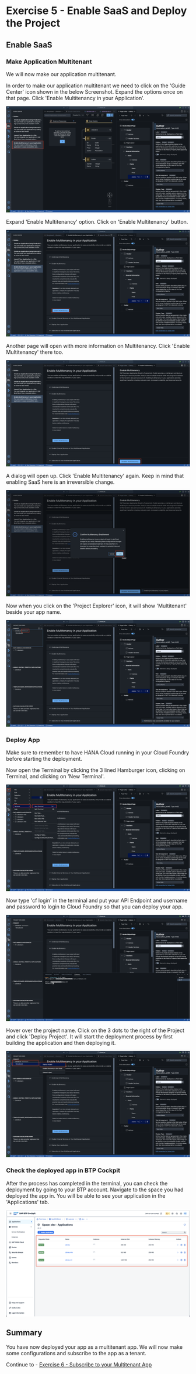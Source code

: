 # Exercise 5 - Enable SaaS and Deploy the Project
## Enable SaaS

### Make Application Multitenant
We will now make our application multitenant.

In order to make our application multitenant we need to click on the 'Guide Center' icon shown in the below Screenshot. Expand the options once on that page. Click 'Enable Multitenancy in your Application'.

![Picture](./images/1.png)

Expand 'Enable Multitenancy' option. Click on 'Enable Multitenancy' button.

![Picture](./images/2.png)

Another page will open with more information on Multitenancy. Click 'Enable Multitenancy' there too. 

![Picture](./images/3.png)

A dialog will open up. Click 'Enable Multitenancy' again. Keep in mind that enabling SaaS here is an irreversible change.

![Picture](./images/4.png)

Now when you click on the 'Project Explorer' icon, it will show 'Multitenant' beside your app name.

![Picture](./images/5.png)

### Deploy App

Make sure to remember to have HANA Cloud running in your Cloud Foundry before starting the deployment.

Now open the Terminal by clicking the 3 lined Hamburger icon, clicking on Terminal, and clicking on 'New Terminal'.

![Picture](./images/terminal.png)

Now type 'cf login' in the terminal and put your API Endpoint and username and password to login to Cloud Foundry so that you can deploy your app.

![Picture](./images/6.png)

Hover over the project name. Click on the 3 dots to the right of the Project and click 'Deploy Project'. It will start the deployment process by first building the application and then deploying it.

![Picture](./images/7.png)

### Check the deployed app in BTP Cockpit

After the process has completed in the terminal, you can check the deployment by going to your BTP account. Navigate to the space you had deployed the app in. You will be able to see your application in the 'Applications' tab.

![Picture](./images/8.png)

## Summary

You have now deployed your app as a multitenant app. We will now make some configurations and subscribe to the app as a tenant.

Continue to - [Exercise 6 - Subscribe to your Multitenant App](../ex6/README.md)